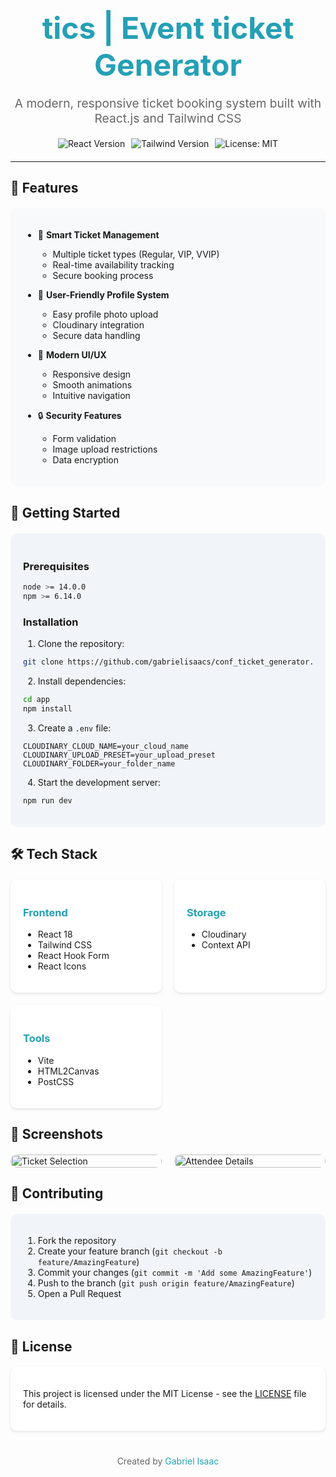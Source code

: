 <div align="center">

  <h1 style="color: #24A0B5; font-size: 3rem; margin: 10px 0;">tics | Event ticket Generator</h1>

  <p style="font-size: 1.2rem; color: #666; margin: 20px 0;">
    A modern, responsive ticket booking system built with React.js and Tailwind CSS
  </p>

  <div style="display: flex; gap: 10px; justify-content: center; margin: 20px 0;">
    <img src="https://img.shields.io/badge/React-18.2.0-61DAFB?style=for-the-badge&logo=react" alt="React Version" />
    <img src="https://img.shields.io/badge/Tailwind-3.4.0-38B2AC?style=for-the-badge&logo=tailwind-css" alt="Tailwind Version" />
    <img src="https://img.shields.io/badge/License-MIT-yellow.svg?style=for-the-badge" alt="License: MIT" />
  </div>
</div>

---

## 🌟 Features

<div style="background: #f8f9fa; padding: 20px; border-radius: 10px; margin: 20px 0;">

- 🎫 **Smart Ticket Management**
  - Multiple ticket types (Regular, VIP, VVIP)
  - Real-time availability tracking
  - Secure booking process

- 👤 **User-Friendly Profile System**
  - Easy profile photo upload
  - Cloudinary integration
  - Secure data handling

- 🎨 **Modern UI/UX**
  - Responsive design
  - Smooth animations
  - Intuitive navigation

- 🔒 **Security Features**
  - Form validation
  - Image upload restrictions
  - Data encryption
</div>

## 🚀 Getting Started

<div style="background: #f1f5f9; padding: 20px; border-radius: 10px; margin: 20px 0;">

### Prerequisites

```bash
node >= 14.0.0
npm >= 6.14.0
```

### Installation

1. Clone the repository:
```bash
git clone https://github.com/gabrielisaacs/conf_ticket_generator.git
```

2. Install dependencies:
```bash
cd app
npm install
```

3. Create a `.env` file:
```env
CLOUDINARY_CLOUD_NAME=your_cloud_name
CLOUDINARY_UPLOAD_PRESET=your_upload_preset
CLOUDINARY_FOLDER=your_folder_name
```

4. Start the development server:
```bash
npm run dev
```
</div>

## 🛠 Tech Stack

<div style="display: grid; grid-template-columns: repeat(auto-fit, minmax(200px, 1fr)); gap: 20px; margin: 20px 0;">

<div style="background: #fff; padding: 20px; border-radius: 10px; box-shadow: 0 2px 4px rgba(0,0,0,0.1);">
  <h3 style="color: #24A0B5;">Frontend</h3>
  
  - React 18
  - Tailwind CSS
  - React Hook Form
  - React Icons
</div>

<div style="background: #fff; padding: 20px; border-radius: 10px; box-shadow: 0 2px 4px rgba(0,0,0,0.1);">
  <h3 style="color: #24A0B5;">Storage</h3>
  
  - Cloudinary
  - Context API
</div>

<div style="background: #fff; padding: 20px; border-radius: 10px; box-shadow: 0 2px 4px rgba(0,0,0,0.1);">
  <h3 style="color: #24A0B5;">Tools</h3>
  
  - Vite
  - HTML2Canvas
  - PostCSS
</div>
</div>

## 📱 Screenshots

<div style="display: grid; grid-template-columns: repeat(2, 1fr); gap: 20px; margin: 20px 0;">
  <img src="public/screenshot1.png" alt="Ticket Selection" style="width: 100%; border-radius: 10px;" />
  <img src="public/screenshot2.png" alt="Attendee Details" style="width: 100%; border-radius: 10px;" />
</div>

## 🤝 Contributing

<div style="background: #f1f5f9; padding: 20px; border-radius: 10px; margin: 20px 0;">

1. Fork the repository
2. Create your feature branch (`git checkout -b feature/AmazingFeature`)
3. Commit your changes (`git commit -m 'Add some AmazingFeature'`)
4. Push to the branch (`git push origin feature/AmazingFeature`)
5. Open a Pull Request
</div>

## 📄 License

<div style="background: #fff; padding: 20px; border-radius: 10px; box-shadow: 0 2px 4px rgba(0,0,0,0.1); margin: 20px 0;">

This project is licensed under the MIT License - see the [LICENSE](LICENSE) file for details.
</div>

<div align="center" style="margin: 40px 0;">
  <p style="color: #666;">
    Created by <a href="https://github.com/gabrielisaacs" style="color: #24A0B5; text-decoration: none;">Gabriel Isaac</a>
  </p>
</div>
